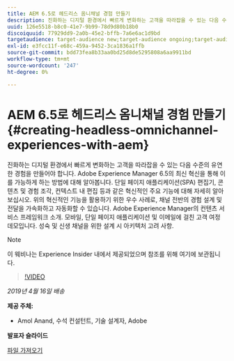 ```yaml
---
title: AEM 6.5로 헤드리스 옴니채널 경험 만들기
description: 진화하는 디지털 환경에서 빠르게 변화하는 고객을 따라잡을 수 있는 다음 수준의 유연한 경험을 만들어야 합니다. Adobe Experience Manager 6.5의 최신 혁신을 통해 이를 가능하게 하는 방법에 대해 알아봅니다. 단일 페이지 애플리케이션(SPA) 편집기, 콘텐츠 및 경험 조각, 컨텍스트 내 편집 등과 같은 혁신적인 주요 기능에 대해 자세히 알아보십시오. 위의 혁신적인 기능을 활용하기 위한 우수 사례로, 채널 전반의 경험 설계 및 전달을 가속화하고 자동화할 수 있습니다. Adobe Experience Manager의 컨텐츠 서비스 프레임워크 소개. 모바일, 단일 페이지 애플리케이션 및 이메일에 걸친 고객 여정 데모입니다. 성숙 및 신생 채널을 위한 설계 시 아키텍처 고려 사항.
uuid: 126e5518-b8c0-41e7-9b99-78d9d80b18b0
discoiquuid: 77929dd9-2a0b-45e2-bffb-7a6e6ac1d9bd
targetaudience: target-audience new;target-audience ongoing;target-audience upgrader
exl-id: e3fcc11f-e68c-459a-9452-3ca1836a1ffb
source-git-commit: bdd73fea8b33aa0bd25d8de5295808a6aa9911bd
workflow-type: tm+mt
source-wordcount: '247'
ht-degree: 0%

---
```


# AEM 6.5로 헤드리스 옴니채널 경험 만들기{#creating-headless-omnichannel-experiences-with-aem}

진화하는 디지털 환경에서 빠르게 변화하는 고객을 따라잡을 수 있는 다음 수준의 유연한 경험을 만들어야 합니다. Adobe Experience Manager 6.5의 최신 혁신을 통해 이를 가능하게 하는 방법에 대해 알아봅니다. 단일 페이지 애플리케이션(SPA) 편집기, 콘텐츠 및 경험 조각, 컨텍스트 내 편집 등과 같은 혁신적인 주요 기능에 대해 자세히 알아보십시오. 위의 혁신적인 기능을 활용하기 위한 우수 사례로, 채널 전반의 경험 설계 및 전달을 가속화하고 자동화할 수 있습니다. Adobe Experience Manager의 컨텐츠 서비스 프레임워크 소개. 모바일, 단일 페이지 애플리케이션 및 이메일에 걸친 고객 여정 데모입니다. 성숙 및 신생 채널을 위한 설계 시 아키텍처 고려 사항.

>[!NOTE]
>
>이 웨비나는 Experience Insider 내에서 제공되었으며 참조를 위해 여기에 보관됩니다.

>[!VIDEO](https://video.tv.adobe.com/v/27088/?quality=9)

*2019년 4월 16일 배송*

**제공 주체:**

* Amol Anand, 수석 컨설턴트, 기술 설계자, Adobe

**발표자 슬라이드**

[파일 가져오기](assets/headless-omnichannelwebinar04162019.pdf)
